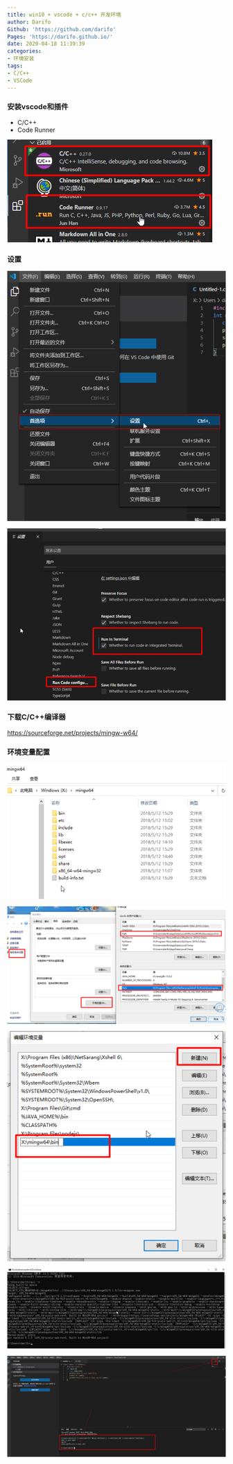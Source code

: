 ```yaml
---
title: win10 + vscode + c/c++ 开发环境
author: Darifo
Github: 'https://github.com/darifo'
Pages: 'https://darifo.github.io/'
date: 2020-04-18 11:39:39
categories:
- 环境安装
tags:
- C/C++
- VSCode
---
```


### 安装vscode和插件

- C/C++
- Code Runner

![](/images/20200419114203.png)

### 设置

![](/images/20200419114241.png)

![](/images/20200419114312.png)

### 下载C/C++编译器

https://sourceforge.net/projects/mingw-w64/


### 环境变量配置


![](/images/20200419114619.png)

![](/images/20200419114756.png)

![](/images/20200419114852.png)

![](/images/20200419114941.png)

![](/images/20200419115250.png)
